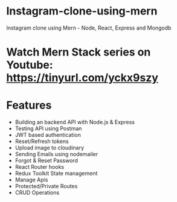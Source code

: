 # Instagram-clone-using-mern
Instagram clone using Mern - Node, React, Express and Mongodb 

# Watch Mern Stack series on Youtube: https://tinyurl.com/yckx9szy

# Features 
- Building an backend API with Node.js & Express
- Testing API using Postman
- JWT based authentication
- Reset/Refresh tokens
- Upload image to cloudinary
- Sending Emails using nodemailer
- Forgot & Reset Password
- React Router hooks
- Redux Toolkit State management
- Manage Apis
- Protected/Private Routes
- CRUD Operations

